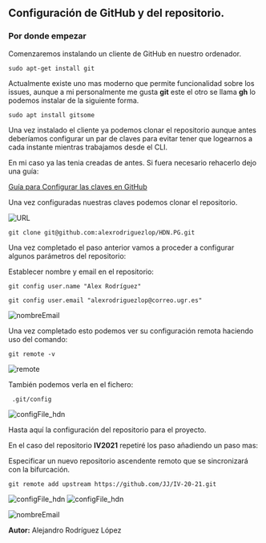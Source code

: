 ## Configuración de GitHub y del repositorio.

### Por donde empezar
Comenzaremos instalando un cliente de GitHub en nuestro ordenador.

`sudo apt-get install git`

Actualmente existe uno mas moderno que permite funcionalidad sobre los issues, aunque a mi personalmente me gusta **git** este el otro se llama **gh** lo podemos instalar de la siguiente forma.

`sudo apt install gitsome`

Una vez instalado el cliente ya podemos clonar el repositorio aunque antes deberíamos configurar un par de claves para evitar tener que logearnos a cada instante mientras trabajamos desde el CLI.

En mi caso ya las tenia creadas de antes.
Si fuera necesario rehacerlo dejo una guía:

[Guía para Configurar las claves en GitHub](https://medium.com/@ancizj393/crear-una-clave-ssh-en-git-y-vincular-en-tu-cuenta-de-github-e7a6b22bc93f)


Una vez configuradas nuestras claves podemos clonar el repositorio.

![URL](repoSSH.png) 

`git clone git@github.com:alexrodriguezlop/HDN.PG.git`

Una vez completado el paso anterior vamos a proceder a configurar algunos parámetros del repositorio:

Establecer nombre y email en el repositorio:

`git config user.name "Alex Rodríguez"`

`git config user.email "alexrodriguezlop@correo.ugr.es"`

![nombreEmail](name_mail.png) 

Una vez completado esto podemos ver su configuración remota haciendo uso del comando:

`git remote -v`

![remote](remote_hdn.png) 

También podemos verla en el fichero:

` .git/config`

![configFile_hdn](config_file.png)

Hasta aquí la configuración del repositorio para el proyecto.

En el caso del repositorio **IV2021** repetiré los paso añadiendo un paso mas:

Especificar un nuevo repositorio ascendente remoto que se sincronizará con la bifurcación.

`git remote add upstream https://github.com/JJ/IV-20-21.git`

![configFile_hdn](remote_iv2021.png)
![configFile_hdn](config_fileIV.png)

![nombreEmail](name_mailIV.png) 


**Autor:** Alejandro Rodríguez López
